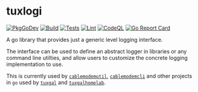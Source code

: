 # tuxlogi

[![PkgGoDev](https://pkg.go.dev/badge/github.com/tuxgal/tuxlogi)](https://pkg.go.dev/github.com/tuxgal/tuxlogi) [![Build](https://github.com/tuxgal/tuxlogi/actions/workflows/build.yml/badge.svg)](https://github.com/tuxgal/tuxlogi/actions/workflows/build.yml) [![Tests](https://github.com/tuxgal/tuxlogi/actions/workflows/tests.yml/badge.svg)](https://github.com/tuxgal/tuxlogi/actions/workflows/tests.yml) [![Lint](https://github.com/tuxgal/tuxlogi/actions/workflows/lint.yml/badge.svg)](https://github.com/tuxgal/tuxlogi/actions/workflows/lint.yml) [![CodeQL](https://github.com/tuxgal/tuxlogi/actions/workflows/codeql-analysis.yml/badge.svg)](https://github.com/tuxgal/tuxlogi/actions/workflows/codeql-analysis.yml) [![Go Report Card](https://goreportcard.com/badge/github.com/tuxgal/tuxlogi)](https://goreportcard.com/report/github.com/tuxgal/tuxlogi)

A go library that provides just a generic level logging interface.

The interface can be used to define an abstract logger in libraries or any
command line utilties, and allow users to customize the concrete logging
implementation to use.

This is currently used by
[`cablemodemutil`](https://github.com/tuxgal/cablemodemutil),
[`cablemodemcli`](https://github.com/tuxgal/cablemodemcli) and other projects
in `go` used by [`tuxgal`](https://github.com/tuxgal) and
[`tuxgalhomelab`](https://github.com/tuxgalhomelab).

